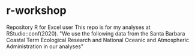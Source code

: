 # r-workshop
Repository R for Excel user 
This repo is for my analyses at RStudio::conf(2020). 
"We use the following data from the Santa Barbara Coastal Term Ecological Research and National  Oceanic and Atmospheric Administration in our analyses"